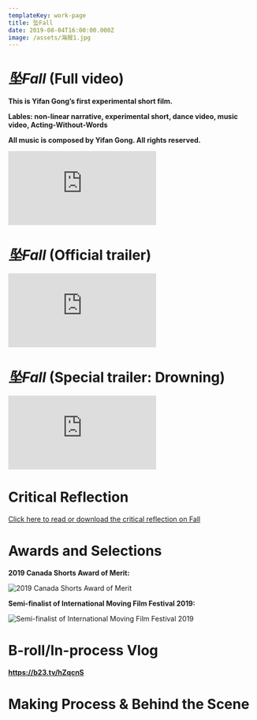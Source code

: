 ```yaml
---
templateKey: work-page
title: 坠Fall
date: 2019-08-04T16:00:00.000Z
image: /assets/海报1.jpg
---
```

# *坠Fall* (Full video)

<div class="lines-1"></div>

**This is Yifan Gong’s first experimental short film.** 

**Lables: non-linear narrative, experimental short, dance video, music video, Acting-Without-Words**

**All music is composed by Yifan Gong. All rights reserved.**

<div class="video-container"><iframe src="https://www.youtube.com/embed/https://youtu.be/9fPPf8TtlT0" class="video" frameborder="0" allow="accelerometer; autoplay; encrypted-media; gyroscope; picture-in-picture" allowfullscreen></iframe></div>

<div class="lines-1"></div>

# *坠Fall* (Official trailer)

<div class="lines-1"></div>

<div class="video-container"><iframe src="https://www.youtube.com/embed/https://youtu.be/D4qpuVWPHyI" class="video" frameborder="0" allow="accelerometer; autoplay; encrypted-media; gyroscope; picture-in-picture" allowfullscreen></iframe></div>

<div class="lines-1"></div>

# *坠Fall* (Special trailer: Drowning)

<div class="lines-1"></div>

<div class="video-container"><iframe src="https://www.youtube.com/embed/https://youtu.be/0Vt-vWPFq1s" class="video" frameborder="0" allow="accelerometer; autoplay; encrypted-media; gyroscope; picture-in-picture" allowfullscreen></iframe></div>

<div class="lines-1"></div>

# Critical Reflection

<div class="lines-1"></div>

[Click here to read or download the critical reflection on Fall](/assets/reflection-on-坠fall.pdf)

<div class="lines-1"></div>

# Awards and Selections

<div class="lines-1"></div>

**2019 Canada Shorts Award of Merit:**

<div class="lines-1"></div>

![2019 Canada Shorts Award of Merit](/assets/2019-canada-shorts-award-of-merit-certificate.jpg "2019 Canada Shorts Award of Merit Certificate")

<div class="lines-1"></div>

**Semi-finalist of International Moving Film Festival 2019:**

<div class="lines-1"></div>

![Semi-finalist of International Moving Film Festival 2019](/assets/130.jpg "IMFF Certificate")

<div class="lines-1"></div>

# B-roll/In-process Vlog

<div class="lines-1"></div>

**https://b23.tv/hZqcnS**

<div class="lines-1"></div>

# Making Process & Behind the Scene

<div class="lines-1"></div>